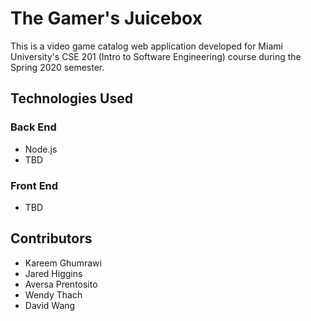 # The Gamer's Juicebox
This is a video game catalog web application developed for Miami University's CSE 201 (Intro to Software Engineering) course during the Spring 2020 semester.
## Technologies Used
### Back End
* Node.js
* TBD
### Front End
* TBD
## Contributors
* Kareem Ghumrawi
* Jared Higgins
* Aversa Prentosito
* Wendy Thach
* David Wang
